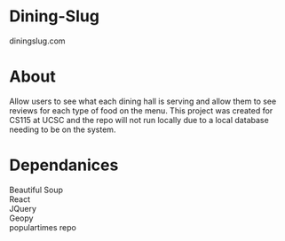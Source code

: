 # Dining-Slug
diningslug.com
# About
Allow users to see what each dining hall is serving and allow them to see reviews for each type of food on the menu. This project was created for CS115 at UCSC and the repo will not run locally due to a local database needing to be on the system.
# Dependanices
Beautiful Soup  
React  
JQuery  
Geopy  
populartimes repo  
